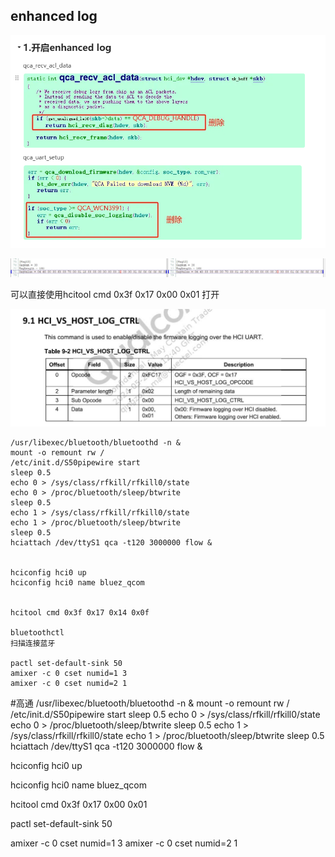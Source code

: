 ## enhanced log 

![1566b03f4b5c0a043393621ee54b97c](./img/1566b03f4b5c0a043393621ee54b97c.png)

![f921e5aae4729b56ae0f0e0b0802fb4](./img/f921e5aae4729b56ae0f0e0b0802fb4.png)

可以直接使用hcitool cmd 0x3f 0x17 0x00 0x01 打开

![image-20240725151321362](./img/image-20240725151321362.png)





```
/usr/libexec/bluetooth/bluetoothd -n &
mount -o remount rw /
/etc/init.d/S50pipewire start
sleep 0.5
echo 0 > /sys/class/rfkill/rfkill0/state
echo 0 > /proc/bluetooth/sleep/btwrite
sleep 0.5
echo 1 > /sys/class/rfkill/rfkill0/state
echo 1 > /proc/bluetooth/sleep/btwrite
sleep 0.5
hciattach /dev/ttyS1 qca -t120 3000000 flow &


hciconfig hci0 up
hciconfig hci0 name bluez_qcom


hcitool cmd 0x3f 0x17 0x14 0x0f

bluetoothctl
扫描连接蓝牙

pactl set-default-sink 50
amixer -c 0 cset numid=1 3
amixer -c 0 cset numid=2 1
```



#高通
/usr/libexec/bluetooth/bluetoothd -n &
mount -o remount rw /
/etc/init.d/S50pipewire start
sleep 0.5
echo 0 > /sys/class/rfkill/rfkill0/state
echo 0 > /proc/bluetooth/sleep/btwrite
sleep 0.5
echo 1 > /sys/class/rfkill/rfkill0/state
echo 1 > /proc/bluetooth/sleep/btwrite
sleep 0.5
hciattach /dev/ttyS1 qca -t120 3000000 flow &



hciconfig hci0 up

hciconfig hci0 name bluez_qcom



hcitool cmd 0x3f 0x17 0x00 0x01 



pactl set-default-sink 50

amixer -c 0 cset numid=1 3
amixer -c 0 cset numid=2 1